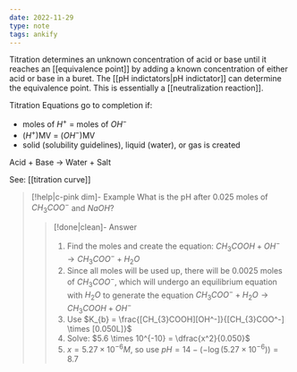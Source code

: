 ```yaml
---
date: 2022-11-29
type: note
tags: ankify
---
```


Titration determines an unknown concentration of acid or base until it reaches an [[equivalence point]] by adding a known concentration of either acid or base in a buret. The [[pH indictators|pH indictator]] can determine the equivalence point. This is essentially a [[neutralization reaction]].

Titration Equations go to completion if:
- moles of $H^+$ = moles of $OH^-$
- ($H^+$)MV = ($OH^-$)MV
- solid (solubility guidelines), liquid (water), or gas is created

Acid + Base → Water + Salt

See: [[titration curve]]

> [!help|c-pink dim]- Example
> What is the pH after 0.025 moles of $CH_{3}COO^-$ and $NaOH$?
>
> > [!done|clean]- Answer
> > 1. Find the moles and create the equation: $CH_{3}COOH + OH^- \rightarrow CH_{3}COO^- + H_{2}O$
> > 2. Since all moles will be used up, there will be $0.0025$ moles of $CH_{3}COO^-$, which will undergo an equilibrium equation with $H_{2}O$ to generate the equation $CH_{3}COO^- + H_{2}O \rightarrow CH_{3}COOH + OH^-$
> > 3. Use $K_{b} = \frac{[CH_{3}COOH][OH^-]}{[CH_{3}COO^-] \times [0.050L]}$
> > 4. Solve: $5.6 \times 10^{-10} = \dfrac{x^2}{0.050}$
> > 5. $x = 5.27 \times 10^{-6}M$, so use $pH = 14 - (-\log (5.27 \times 10^{-6})) = 8.7$
